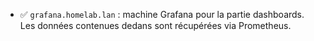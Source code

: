- ✅ `grafana.homelab.lan` : machine Grafana pour la partie dashboards. Les données contenues dedans sont récupérées via Prometheus.
